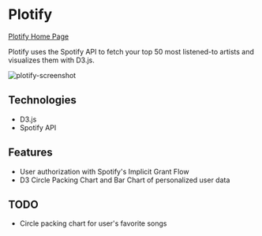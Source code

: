 # Plotify

[Plotify Home Page](http://larrysmith.me/plotify)

Plotify uses the Spotify API to fetch your top 50 most listened-to artists and visualizes them with D3.js.

![plotify-screenshot](https://user-images.githubusercontent.com/55966501/80675958-93428c80-8a6a-11ea-86ee-46bdc6ef631c.png)

## Technologies

* D3.js
* Spotify API

## Features

* User authorization with Spotify's Implicit Grant Flow
* D3 Circle Packing Chart and Bar Chart of personalized user data

## TODO

* Circle packing chart for user's favorite songs